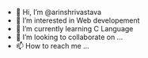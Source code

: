- 👋 Hi, I’m @arinshrivastava
- 👀 I’m interested in Web developement
- 🌱 I’m currently learning C Language
- 💞️ I’m looking to collaborate on ...
- 📫 How to reach me ...

<!---
arinshrivastava/arinshrivastava is a ✨ special ✨ repository because its `README.md` (this file) appears on your GitHub profile.
You can click the Preview link to take a look at your changes.
--->
